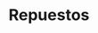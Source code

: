 ---
title: "Repuestos"
url: /ciudad-autonoma-de-buenos-aires/repuestos/
shop: piezas de automóviles
---